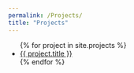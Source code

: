 ```yaml
---
permalink: /Projects/
title: "Projects"
---
```


<ul>
    {% for project in site.projects %}
    <li>
        <a href="{{ project.url }}">{{ project.title }}</a>
    </li>
    {% endfor %}
</ul>